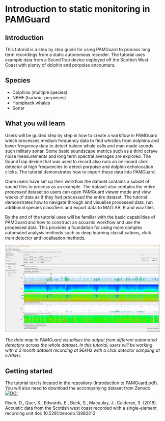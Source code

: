 # Introduction to static monitoring in PAMGuard

## Introduction
This tutorial is a step by step guide for using PAMGuard to process long term recordings from a static autonomous recorder. The tutorial uses example data from a SoundTrap device deployed off the  Scottish West Coast with plenty of dolphin and porpoise encounters. 

## Species
- Dolphins (multiple species)
- NBHF (harbour porpoises)
- Humpback whales
- Sonar

## What you will learn
Users will be guided step by step in how to create a workflow in PAMGuard which processes medium frequency data to find whistles from dolphins and lower frequency data to detect baleen whale calls and man made sounds such military sonar. Some basic soundscape metrics such as a third octave noise measurements and long term spectral averages are explored. The SoundTrap device that was used to record also runs an on-board click detector at high frequencies to detect porpoise and dolphin echolocation clicks. The tutorial demonstrates how to import these data into PAMGuard. 

Once users have set up their workflow the dataset contains a subset of sound files to process as an example. The dataset also contains the entire *processed* dataset so users can open PAMGuard viewer mode and view weeks of data as if they had processed the entire dataset. The tutorial demonstrates how to navigate through and visualise processed data, run additional species classifiers and export data to MATLAB, R and wav files. 

By the end of the tutorial uses will be familiar with the basic capabilities of PAMGuard and how to construct an acoustic workflow and use the processed data. This provides a foundation for using more complex automated analysis methods such as deep learning classifications, click train detector and localisation methods. 

![The data map in PAMGuard visualises the output from different automated detectors across the whole dataset](/datamap_screenshot.png)

_The data map in PAMGuard visualises the output from different automated detectors across the whole dataset. In this tutorial, users will be working with a 3 month dataset recording at 96kHz with a click detector sampling at 576kHz._

## Getting started
The tutorial text is located in the repository (Introduction to PAMGuard.pdf). You will also need to download the accompanying dataset from Zenodo [![DOI](https://zenodo.org/badge/DOI/10.5281/zenodo.13880212.svg)](https://doi.org/10.5281/zenodo.13880212)

Risch, D., Quer, S., Edwards, E., Beck, S., Macaulay, J., Calderan, S. (2018). Acoustic data from the Scottish west coast recorded with a single-element recording unit doi: 10.5281/zenodo.13880212
